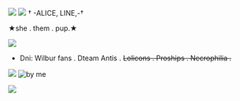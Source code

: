 ![](https://files.catbox.moe/52b3fw.png)
![](https://files.catbox.moe/sl7165.png)
† -ALICE, LINE,-†

  ★she . them . pup.★

![](https://files.catbox.moe/sl7165.png)

 - Dni: Wilbur fans . Dteam Antis . ~~Lolicons . Proships . Necrophilia .~~

 ![](https://files.catbox.moe/bj56lf.gif)
![by me](https://files.catbox.moe/1oxpyn.gif)

![](https://files.catbox.moe/pct622.png)


